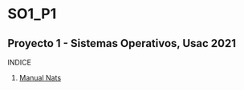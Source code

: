 # SO1_P1
Proyecto 1 - Sistemas Operativos, Usac 2021
-------------------------------------------

INDICE

1. [Manual Nats](https://github.com/JoWan1998/SO1_P1/blob/main/Nats/Manual_Nats.md)
